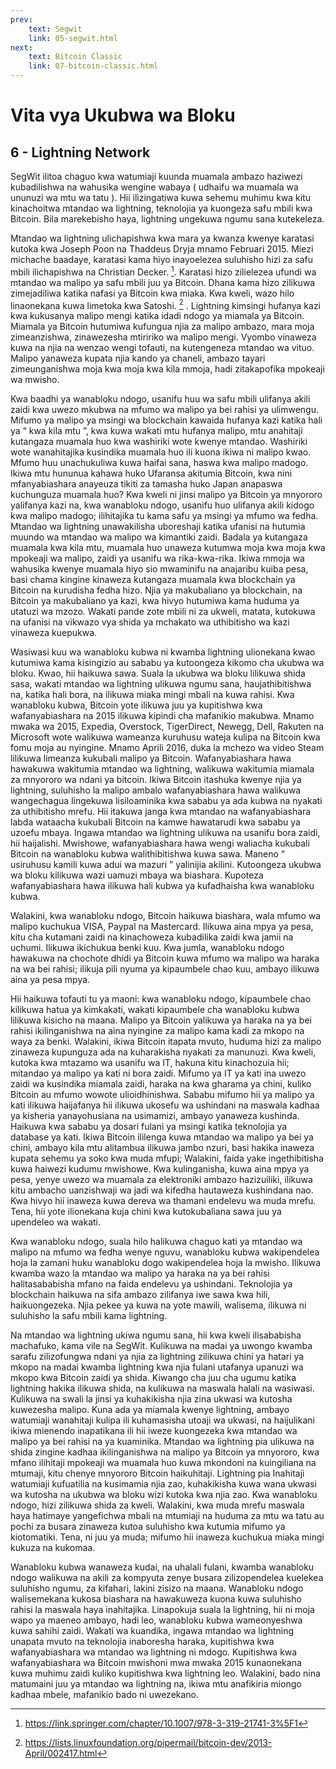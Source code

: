 ```yaml
---
prev:
    text: Segwit
    link: 05-segwit.html
next:
    text: Bitcoin Classic
    link: 07-bitcoin-classic.html
---
```


# Vita vya Ukubwa wa Bloku 
## 6 - Lightning Network
SegWit ilitoa chaguo kwa watumiaji kuunda muamala ambazo haziwezi kubadilishwa na wahusika wengine wabaya ( udhaifu wa muamala wa ununuzi wa mtu wa tatu ). Hii ilizingatiwa kuwa sehemu muhimu kwa kitu kinachoitwa mtandao wa lightning, teknolojia ya kuongeza safu mbili kwa Bitcoin. Bila marekebisho haya, lightning ungekuwa ngumu sana kutekeleza.

Mtandao wa lightning ulichapishwa kwa mara ya kwanza kwenye karatasi kutoka kwa Joseph Poon na Thaddeus Dryja mnamo Februari 2015. Miezi michache baadaye, karatasi kama hiyo inayoelezea suluhisho hizi za safu mbili ilichapishwa na Christian Decker. [^ 5Fftn1 ]. Karatasi hizo zilielezea ufundi wa mtandao wa malipo ya safu mbili juu ya Bitcoin. Dhana kama hizo zilikuwa zimejadiliwa katika nafasi ya Bitcoin kwa miaka. Kwa kweli, wazo hilo linaonekana kuwa limetoka kwa Satoshi. [^ 5Fftn2 ] . Lightning kimsingi hufanya kazi kwa kukusanya malipo mengi katika idadi ndogo ya miamala ya Bitcoin. Miamala ya Bitcoin hutumiwa kufungua njia za malipo ambazo, mara moja zimeanzishwa, zinawezesha mtiririko wa malipo mengi. Vyombo vinaweza kuwa na njia na wenzao wengi tofauti, na kutengeneza mtandao wa vituo. Malipo yanaweza kupata njia kando ya chaneli, ambazo tayari zimeunganishwa moja kwa moja kwa kila mmoja, hadi zitakapofika mpokeaji wa mwisho.

Kwa baadhi ya wanabloku ndogo, usanifu huu wa safu mbili ulifanya akili zaidi kwa uwezo mkubwa na mfumo wa malipo ya bei rahisi ya ulimwengu. Mifumo ya malipo ya msingi wa blockchain kawaida hufanya kazi katika hali ya “ kwa kila mtu ”, kwa kuwa wakati mtu hufanya malipo, mtu anahitaji kutangaza muamala huo kwa washiriki wote kwenye mtandao. Washiriki wote wanahitajika kusindika muamala huo ili kuona ikiwa ni malipo kwao. Mfumo huu unachukuliwa kuwa haifai sana, haswa kwa malipo madogo. Ikiwa mtu hununua kahawa huko Ufaransa akitumia Bitcoin, kwa nini mfanyabiashara anayeuza tikiti za tamasha huko Japan anapaswa kuchunguza muamala huo? Kwa kweli ni jinsi malipo ya Bitcoin ya mnyororo yalifanya kazi na, kwa wanabloku ndogo, usanifu huo ulifanya akili kidogo kwa malipo madogo; ilihitajika tu kama safu ya msingi ya mfumo wa fedha. Mtandao wa lightning unawakilisha uboreshaji katika ufanisi na hutumia muundo wa mtandao wa malipo wa kimantiki zaidi. Badala ya kutangaza muamala kwa kila mtu, muamala huo unaweza kutumwa moja kwa moja kwa mpokeaji wa malipo, zaidi ya usanifu wa rika-kwa-rika. Ikiwa mmoja wa wahusika kwenye muamala hiyo sio mwaminifu na anajaribu kuiba pesa, basi chama kingine kinaweza kutangaza muamala kwa blockchain ya Bitcoin na kurudisha fedha hizo. Njia ya makubaliano ya blockchain, na Bitcoin ya makubaliano ya kazi, kwa hivyo hutumiwa kama huduma ya utatuzi wa mzozo. Wakati pande zote mbili ni za ukweli, matata, kutokuwa na ufanisi na vikwazo vya shida ya mchakato wa uthibitisho wa kazi vinaweza kuepukwa.

Wasiwasi kuu wa wanabloku kubwa ni kwamba lightning ulionekana kwao kutumiwa kama kisingizio au sababu ya kutoongeza kikomo cha ukubwa wa bloku. Kwao, hii haikuwa sawa. Suala la ukubwa wa bloku lilikuwa shida sasa, wakati mtandao wa lightning ulikuwa ngumu sana, haujathibitishwa na, katika hali bora, na ilikuwa miaka mingi mbali na kuwa rahisi. Kwa wanabloku kubwa, Bitcoin yote ilikuwa juu ya kupitishwa kwa wafanyabiashara na 2015 ilikuwa kipindi cha mafanikio makubwa. Mnamo mwaka wa 2015, Expedia, Overstock, TigerDirect, Newegg, Dell, Rakuten na Microsoft wote walikuwa wameanza kuruhusu wateja kulipa na Bitcoin kwa fomu moja au nyingine. Mnamo Aprili 2016, duka la mchezo wa video Steam lilikuwa limeanza kukubali malipo ya Bitcoin. Wafanyabiashara hawa hawakuwa wakitumia mtandao wa lightning, walikuwa wakitumia miamala za mnyororo wa ndani ya bitcoin. Ikiwa Bitcoin itashuka kwenye njia ya lightning, suluhisho la malipo ambalo wafanyabiashara hawa walikuwa wangechagua lingekuwa lisiloaminika kwa sababu ya ada kubwa na nyakati za uthibitisho mrefu. Hii itakuwa janga kwa mtandao na wafanyabiashara labda wataacha kukubali Bitcoin na kamwe hawatarudi kwa sababu ya uzoefu mbaya. Ingawa mtandao wa lightning ulikuwa na usanifu bora zaidi, hii haijalishi. Mwishowe, wafanyabiashara hawa wengi waliacha kukubali Bitcoin na wanabloku kubwa walithibitishwa kuwa sawa. Maneno “ usiruhusu kamili kuwa adui wa mazuri ” yalinijia akilini. Kutoongeza ukubwa wa bloku kilikuwa wazi uamuzi mbaya wa biashara. Kupoteza wafanyabiashara hawa ilikuwa hali kubwa ya kufadhaisha kwa wanabloku kubwa.

Walakini, kwa wanabloku ndogo, Bitcoin haikuwa biashara, wala mfumo wa malipo kuchukua VISA, Paypal na Mastercard. Ilikuwa aina mpya ya pesa, kitu cha kutamani zaidi na kinachoweza kubadilika zaidi kwa jamii na uchumi. Ilikuwa ikichukua benki kuu. Kwa jumla, wanabloku ndogo hawakuwa na chochote dhidi ya Bitcoin kuwa mfumo wa malipo wa haraka na wa bei rahisi; ilikuja pili nyuma ya kipaumbele chao kuu, ambayo ilikuwa aina ya pesa mpya.

Hii haikuwa tofauti tu ya maoni: kwa  wanabloku ndogo, kipaumbele chao kilikuwa hatua ya kimkakati, wakati kipaumbele cha wanabloku kubwa lilikuwa kisicho na maana. Malipo ya Bitcoin yalikuwa ya haraka na ya bei rahisi ikilinganishwa na aina nyingine za malipo kama kadi za mkopo na waya za benki. Walakini, ikiwa Bitcoin itapata mvuto, huduma hizi za malipo zinaweza kupunguza ada na kuharakisha nyakati za manunuzi. Kwa kweli, kutoka kwa mtazamo wa usanifu wa IT, hakuna kitu kinachozuia hii; mitandao ya malipo ya kati ni bora zaidi. Mifumo ya IT ya kati ina uwezo zaidi wa kusindika miamala zaidi, haraka na kwa gharama ya chini, kuliko Bitcoin au mfumo wowote ulioidhinishwa. Sababu mifumo hii ya malipo ya kati ilikuwa haijafanya hii ilikuwa ukosefu wa ushindani na maswala kadhaa ya kisheria yanayohusiana na usimamizi, ambayo yanaweza kushinda. Haikuwa kwa sababu ya dosari fulani ya msingi katika teknolojia ya database ya kati. Ikiwa Bitcoin ililenga kuwa mtandao wa malipo ya bei ya chini, ambayo kila mtu alitambua ilikuwa jambo nzuri, basi hakika inaweza kupata sehemu ya soko kwa muda mfupi; Walakini, faida yake ingethibitisha kuwa haiwezi kudumu mwishowe. Kwa kulinganisha, kuwa aina mpya ya pesa, yenye uwezo wa muamala za elektroniki ambazo hazizuiliki, ilikuwa kitu ambacho uanzishwaji wa jadi wa kifedha hautaweza kushindana nao. Kwa hivyo hii inaweza kuwa dereva wa thamani endelevu wa muda mrefu. Tena, hii yote ilionekana kuja chini kwa kutokubaliana sawa juu ya upendeleo wa wakati.

Kwa wanabloku ndogo, suala hilo halikuwa chaguo kati ya mtandao wa malipo na mfumo wa fedha wenye nguvu, wanabloku kubwa wakipendelea hoja la zamani huku wanabloku dogo wakipendelea hoja la mwisho. Ilikuwa kwamba wazo la mtandao wa malipo ya haraka na ya bei rahisi halitasababisha mfano na faida endelevu ya ushindani. Teknolojia ya blockchain haikuwa na sifa ambazo zilifanya iwe sawa kwa hili, haikuongezeka. Njia pekee ya kuwa na yote mawili, walisema, ilikuwa ni suluhisho la safu mbili kama lightning.

Na mtandao wa lightning ukiwa ngumu sana, hii kwa kweli ilisababisha machafuko, kama vile na SegWit. Kulikuwa na madai ya uwongo kwamba sarafu zilizofungwa ndani ya njia za lightning zilikuwa chini ya hatari ya mkopo na madai kwamba lightning kwa njia fulani utafanya upanuzi wa mkopo kwa Bitcoin zaidi ya shida. Kiwango cha juu cha ugumu katika lightning hakika ilikuwa shida, na kulikuwa na maswala halali na wasiwasi. Kulikuwa na swali la jinsi ya kuhakikisha njia zina ukwasi wa kutosha kuwezesha malipo. Kuna ada ya miamala kwenye lightning, ambayo watumiaji wanahitaji kulipa ili kuhamasisha utoaji wa ukwasi, na haijulikani ikiwa mienendo inapatikana ili hii iweze kuongezeka kwa mtandao wa malipo ya bei rahisi na ya kuaminika. Mtandao wa lightning pia ulikuwa na shida zingine kadhaa ikilinganishwa na malipo ya Bitcoin ya mnyororo, kwa mfano ilihitaji mpokeaji wa muamala huo kuwa mkondoni na kuingiliana na mtumaji, kitu chenye mnyororo Bitcoin haikuhitaji. Lightning pia Inahitaji watumiaji kufuatilia na kusimamia njia zao, kuhakikisha kuwa wana ukwasi wa kutosha na ukubwa wa bloku wizi kutoka kwa njia zao. Kwa wanabloku ndogo, hizi zilikuwa shida za kweli. Walakini, kwa muda mrefu maswala haya hatimaye yangefichwa mbali na mtumiaji na huduma za mtu wa tatu au pochi za busara zinaweza kutoa suluhisho kwa kutumia mifumo ya kiotomatiki. Tena, ni juu ya muda; mifumo hii inaweza kuchukua miaka mingi kukuza na kukomaa.

Wanabloku kubwa wanaweza kudai, na uhalali fulani, kwamba wanabloku ndogo walikuwa na akili za kompyuta zenye busara zilizopendelea kuelekea suluhisho ngumu, za kifahari, lakini zisizo na maana. Wanabloku ndogo walisemekana kukosa biashara na hawakuweza kuona kuwa suluhisho rahisi la maswala haya inahitajika. Linapokuja suala la lightning, hii ni moja wapo ya maeneo ambayo, hadi leo, wanabloku kubwa wameonyeshwa kuwa sahihi zaidi. Wakati wa kuandika, ingawa mtandao wa lightning unapata mvuto na teknolojia inaboresha haraka, kupitishwa kwa wafanyabiashara wa mtandao wa lightning ni mdogo. Kupitishwa kwa wafanyabiashara wa Bitcoin mwishoni mwa mwaka 2015 kunaonekana kuwa muhimu zaidi kuliko kupitishwa kwa lightning leo. Walakini, bado nina matumaini juu ya mtandao wa lightning na, ikiwa mtu anafikiria miongo kadhaa mbele, mafanikio bado ni uwezekano.

[^5Fftn1]: <https://link.springer.com/chapter/10.1007/978-3-319-21741-3%5F1>
[^5Fftn2]: <https://lists.linuxfoundation.org/pipermail/bitcoin-dev/2013-April/002417.html>


